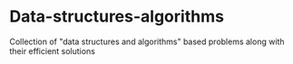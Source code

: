 # Data-structures-algorithms
Collection of "data structures and algorithms" based problems along with their efficient solutions
